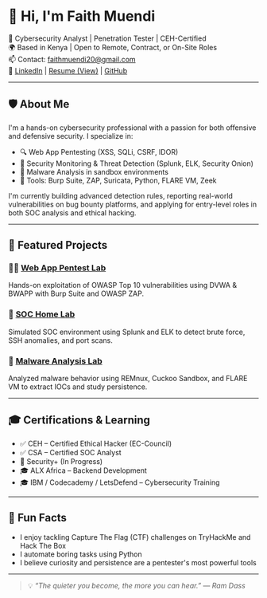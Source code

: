 # 👋 Hi, I'm Faith Muendi

🎯 Cybersecurity Analyst | Penetration Tester | CEH-Certified  
🌍 Based in Kenya | Open to Remote, Contract, or On-Site Roles  
📫 Contact: faithmuendi20@gmail.com  
🔗 [LinkedIn](https://linkedin.com/in/faith-muendi-95a924188) | [Resume (View)](https://drive.google.com/file/d/1Nd75mZmh2HuHgDqs2HPQRcbSkaOUMqVM/view) | [GitHub](https://github.com/faith-muendi)

---

## 🛡️ About Me

I'm a hands-on cybersecurity professional with a passion for both offensive and defensive security. I specialize in:

- 🔍 Web App Pentesting (XSS, SQLi, CSRF, IDOR)
- 🔐 Security Monitoring & Threat Detection (Splunk, ELK, Security Onion)
- 🧪 Malware Analysis in sandbox environments
- 🧰 Tools: Burp Suite, ZAP, Suricata, Python, FLARE VM, Zeek

I'm currently building advanced detection rules, reporting real-world vulnerabilities on bug bounty platforms, and applying for entry-level roles in both SOC analysis and ethical hacking.

---

## 🚀 Featured Projects

### 🕵️‍♀️ [Web App Pentest Lab](https://github.com/faith-muendi/owasp-vuln-testing)  
Hands-on exploitation of OWASP Top 10 vulnerabilities using DVWA & BWAPP with Burp Suite and OWASP ZAP.

### 🧠 [SOC Home Lab](https://github.com/faith-muendi/soc-home-lab)  
Simulated SOC environment using Splunk and ELK to detect brute force, SSH anomalies, and port scans.

### 🦠 [Malware Analysis Lab](https://github.com/faith-muendi/malware-analysis-lab)  
Analyzed malware behavior using REMnux, Cuckoo Sandbox, and FLARE VM to extract IOCs and study persistence.

---

## 🎓 Certifications & Learning

- ✅ CEH – Certified Ethical Hacker (EC-Council)  
- ✅ CSA – Certified SOC Analyst  
- 🔄 Security+ (In Progress)  
- 🎓 ALX Africa – Backend Development  
- 🎓 IBM / Codecademy / LetsDefend – Cybersecurity Training

---

## 📌 Fun Facts

- I enjoy tackling Capture The Flag (CTF) challenges on TryHackMe and Hack The Box  
- I automate boring tasks using Python  
- I believe curiosity and persistence are a pentester's most powerful tools  

---

> 💡 *“The quieter you become, the more you can hear.” — Ram Dass*
